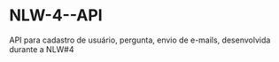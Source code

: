 # NLW-4--API
API para cadastro de usuário, pergunta, envio de e-mails, desenvolvida durante a NLW#4
